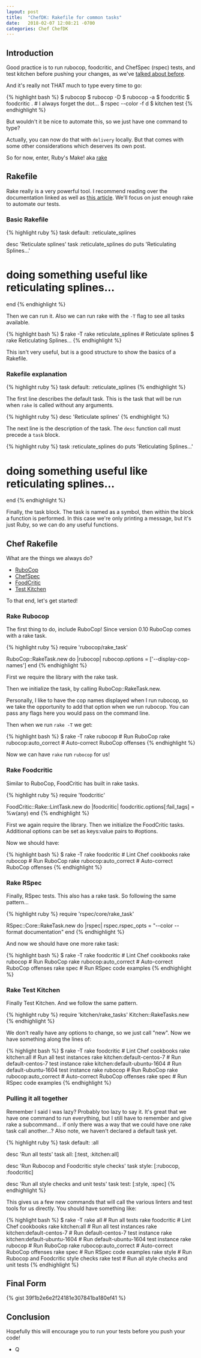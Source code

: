 ```yaml
---
layout: post
title:  "ChefDK: Rakefile for common tasks"
date:   2018-02-07 12:08:21 -0700
categories: Chef ChefDK
---
```


## Introduction

Good practice is to run rubocop, foodcritic, and ChefSpec (rspec) tests, and test kitchen before pushing your changes, as we've [talked about before]().

And it's really not THAT much to type every time to go:

{% highlight bash %}
$ rubocop
$ rubocop -D
$ rubocop -a
$ foodcritic
$ foodcritic . # I always forget the dot...
$ rspec --color -f d
$ kitchen test
{% endhighlight %}

But wouldn't it be nice to automate this, so we just have one command to type?

Actually, you can now do that with `delivery` locally.  But that comes with some other considerations which deserves its own post.

So for now, enter, Ruby's Make! aka [rake](https://github.com/ruby/rake)

## Rakefile

Rake really is a very powerful tool.  I recommend reading over the documentation linked as well as [this article](https://edelpero.svbtle.com/everything-you-always-wanted-to-know-about-writing-good-rake-tasks-but-were-afraid-to-ask).  We'll focus on just enough rake to automate our tests.


### Basic Rakefile

{% highlight ruby %}
task default: :reticulate_splines

desc 'Reticulate splines'
task :reticulate_splines do
  puts 'Reticulating Splines...'
  # doing something useful like reticulating splines...
end
{% endhighlight %}

Then we can run it.  Also we can run rake with the `-T` flag to see all tasks available.

{% highlight bash %}
$ rake -T
rake reticulate_splines  # Reticulate splines
$ rake
Reticulating Splines...
{% endhighlight %}

This isn't very useful, but is a good structure to show the basics of a Rakefile.

### Rakefile explanation

{% highlight ruby %}
task default: :reticulate_splines
{% endhighlight %}

The first line describes the default task.  This is the task that will be run when `rake` is called without any arguments.

{% highlight ruby %}
desc 'Reticulate splines'
{% endhighlight %}

The next line is the description of the task.  The `desc` function call must precede a `task` block.

{% highlight ruby %}
task :reticulate_splines do
  puts 'Reticulating Splines...'
  # doing something useful like reticulating splines...
end
{% endhighlight %}

Finally, the task block.  The task is named as a symbol, then within the block a function is performed.  In this case we're only printing a message, but it's just Ruby, so we can do any useful functions.

## Chef Rakefile

What are the things we always do?

* [RuboCop](https://github.com/bbatsov/rubocop)
* [ChefSpec](https://github.com/chefspec/chefspec)
* [FoodCritic](https://github.com/Foodcritic/foodcritic)
* [Test Kitchen](https://github.com/test-kitchen/test-kitchen)

To that end, let's get started!

### Rake Rubocop

The first thing to do, include RuboCop!  Since version 0.10 RuboCop comes with a rake task.

{% highlight ruby %}
require 'rubocop/rake_task'

RuboCop::RakeTask.new do |rubocop|
  rubocop.options = ['--display-cop-names']
end
{% endhighlight %}

First we require the library with the rake task.

Then we initialize the task, by calling RuboCop::RakeTask.new.

Personally, I like to have the cop names displayed when I run rubocop, so we take the opportunity to add that option when we run rubocop.  You can pass any flags here you would pass on the command line.

Then when we run `rake -T` we get:

{% highlight bash %}
$ rake -T
rake rubocop               # Run RuboCop
rake rubocop:auto_correct  # Auto-correct RuboCop offenses
{% endhighlight %}

Now we can have `rake` run `rubocop` for us!

### Rake Foodcritic

Similar to RuboCop, FoodCritic has built in rake tasks.

{% highlight ruby %}
require 'foodcritic'

FoodCritic::Rake::LintTask.new do |foodcritic|
  foodcritic.options[:fail_tags] = %w(any)
end
{% endhighlight %}

First we again require the library.  Then we initialize the FoodCritic tasks.  Additional options can be set as keys:value pairs to #options.

Now we should have:

{% highlight bash %}
$ rake -T
rake foodcritic            # Lint Chef cookbooks
rake rubocop               # Run RuboCop
rake rubocop:auto_correct  # Auto-correct RuboCop offenses
{% endhighlight %}

### Rake RSpec

Finally, RSpec tests.  This also has a rake task.  So following the same pattern...

{% highlight ruby %}
require 'rspec/core/rake_task'

RSpec::Core::RakeTask.new do |rspec|
  rspec.rspec_opts = "--color --format documentation"
end
{% endhighlight %}

And now we should have one more rake task:

{% highlight bash %}
$ rake -T
rake foodcritic            # Lint Chef cookbooks
rake rubocop               # Run RuboCop
rake rubocop:auto_correct  # Auto-correct RuboCop offenses
rake spec                  # Run RSpec code examples
{% endhighlight %}

### Rake Test Kitchen

Finally Test Kitchen.  And we follow the same pattern.

{% highlight ruby %}
require 'kitchen/rake_tasks'
Kitchen::RakeTasks.new
{% endhighlight %}

We don't really have any options to change, so we just call "new".  Now we have something along the lines of:

{% highlight bash %}
$ rake -T
rake foodcritic                   # Lint Chef cookbooks
rake kitchen:all                  # Run all test instances
rake kitchen:default-centos-7     # Run default-centos-7 test instance
rake kitchen:default-ubuntu-1604  # Run default-ubuntu-1604 test instance
rake rubocop                      # Run RuboCop
rake rubocop:auto_correct         # Auto-correct RuboCop offenses
rake spec                         # Run RSpec code examples
{% endhighlight %}

### Pulling it all together

Remember I said I was lazy?  Probably too lazy to say it.  It's great that we have one command to run everything, but I still have to remember and give rake a subcommand...  if only there was a way that we could have one rake task call another...?  Also note, we haven't declared a default task yet.

{% highlight ruby %}
task default: :all

desc 'Run all tests'
task all: [:test, :kitchen:all]

desc 'Run Rubocop and Foodcritic style checks'
task style: [:rubocop, :foodcritic]

desc 'Run all style checks and unit tests'
task test: [:style, :spec]
{% endhighlight %}

This gives us a few new commands that will call the various linters and test tools for us directly.  You should have something like:

{% highlight bash %}
$ rake -T
rake all                          # Run all tests
rake foodcritic                   # Lint Chef cookbooks
rake kitchen:all                  # Run all test instances
rake kitchen:default-centos-7     # Run default-centos-7 test instance
rake kitchen:default-ubuntu-1604  # Run default-ubuntu-1604 test instance
rake rubocop                      # Run RuboCop
rake rubocop:auto_correct         # Auto-correct RuboCop offenses
rake spec                         # Run RSpec code examples
rake style                        # Run Rubocop and Foodcritic style checks
rake test                         # Run all style checks and unit tests
{% endhighlight %}

## Final Form

{% gist 39f1b2e6e2f24181e307841ba180ef41 %}

## Conclusion

Hopefully this will encourage you to run your tests before you push your code!

- Q
